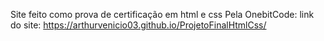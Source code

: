 Site feito como prova de certificação em html e css Pela OnebitCode:
link do site: https://arthurvenicio03.github.io/ProjetoFinalHtmlCss/

